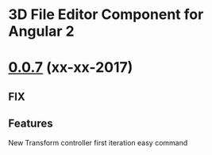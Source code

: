 
# 3D File Editor Component for Angular 2

<a name="0.0.7"></a>
# [0.0.7](https://github.com/eromano/ng2-3d-editor/releases/tag/0.0.7) (xx-xx-2017)
## FIX

## Features
New Transform controller first iteration easy command 